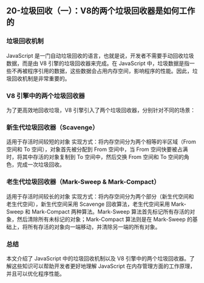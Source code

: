 ## 20-垃圾回收（一）：V8的两个垃圾回收器是如何工作的

### 垃圾回收机制
JavaScript 是一门自动垃圾回收的语言，也就是说，开发者不需要手动回收垃圾数据，而是由 V8 引擎的垃圾回收器来完成。在 JavaScript 中，垃圾数据是指一些不再被程序引用的数据，这些数据会占用内存空间，影响程序的性能。因此，垃圾回收机制是非常重要的。

### V8 引擎中的两个垃圾回收器
为了更高效地回收垃圾，V8 引擎引入了两个垃圾回收器，分别针对不同的场景：

### 新生代垃圾回收器（Scavenge）
适用于存活时间较短的对象
实现方式：将内存空间分为两个相等的半区域（From 空间和 To 空间），对象首先被分配到 From 空间中，当 From 空间快要被占满时，将其中存活的对象复制到 To 空间中，然后交换 From 空间和 To 空间的角色，完成一次垃圾回收。

### 老生代垃圾回收器（Mark-Sweep & Mark-Compact）
适用于存活时间较长的对象
实现方式：将内存空间分为两个部分（新生代空间和老生代空间），新生代空间采用 Scavenge 回收算法，老生代空间采用 Mark-Sweep 和 Mark-Compact 两种算法。Mark-Sweep 算法首先标记所有存活的对象，然后清除所有未标记的对象；Mark-Compact 算法则是在 Mark-Sweep 的基础上，将所有存活的对象向一端移动，并清除另一端的所有对象。

### 总结
本文介绍了 JavaScript 中的垃圾回收机制以及 V8 引擎中的两个垃圾回收器。了解这些知识可以帮助开发者更好地理解 JavaScript 在内存管理方面的工作原理，并且可以优化程序性能。